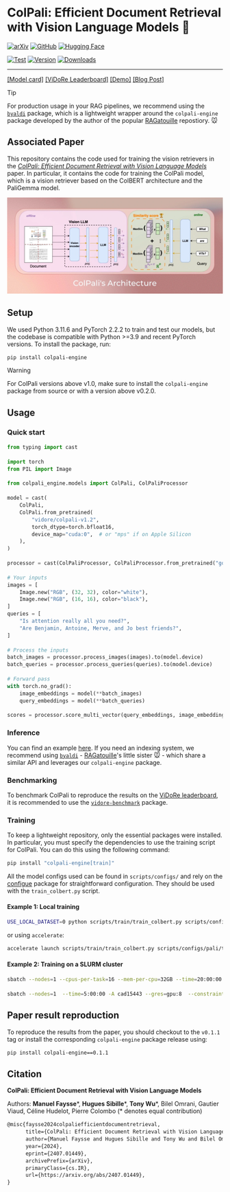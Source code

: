# ColPali: Efficient Document Retrieval with Vision Language Models 👀

[![arXiv](https://img.shields.io/badge/arXiv-2407.01449-b31b1b.svg?style=for-the-badge)](https://arxiv.org/abs/2407.01449)
[![GitHub](https://img.shields.io/badge/ViDoRe_Benchmark-100000?style=for-the-badge&logo=github&logoColor=white)](https://github.com/illuin-tech/vidore-benchmark)
[![Hugging Face](https://img.shields.io/badge/Vidore_Hf_Space-FFD21E?style=for-the-badge&logo=huggingface&logoColor=000)](https://huggingface.co/vidore)

[![Test](https://github.com/illuin-tech/colpali/actions/workflows/test.yml/badge.svg?branch=main)](https://github.com/illuin-tech/colpali/actions/workflows/test.yml)
[![Version](https://img.shields.io/pypi/v/colpali-engine?color=%2334D058&label=pypi%20package)](https://pypi.org/project/colpali-engine/)
[![Downloads](https://static.pepy.tech/badge/colpali-engine)](https://pepy.tech/project/colpali-engine)

---

[[Model card]](https://huggingface.co/vidore/colpali)
[[ViDoRe Leaderboard]](https://huggingface.co/spaces/vidore/vidore-leaderboard)
[[Demo]](https://huggingface.co/spaces/manu/ColPali-demo)
[[Blog Post]](https://huggingface.co/blog/manu/colpali)

> [!TIP]
> For production usage in your RAG pipelines, we recommend using the [`byaldi`](https://github.com/AnswerDotAI/byaldi) package, which is a lightweight wrapper around the `colpali-engine` package developed by the author of the popular [RAGatouille](https://github.com/AnswerDotAI/RAGatouille) repostiory. 🐭

## Associated Paper

This repository contains the code used for training the vision retrievers in the [*ColPali: Efficient Document Retrieval with Vision Language Models*](https://arxiv.org/abs/2407.01449) paper. In particular, it contains the code for training the ColPali model, which is a vision retriever based on the ColBERT architecture and the PaliGemma model.

![ColPali Architecture](assets/colpali_architecture.webp)

## Setup

We used Python 3.11.6 and PyTorch 2.2.2 to train and test our models, but the codebase is compatible with Python >=3.9 and recent PyTorch versions. To install the package, run:

```bash
pip install colpali-engine
```

> [!WARNING]
> For ColPali versions above v1.0, make sure to install the `colpali-engine` package from source or with a version above v0.2.0.

## Usage

### Quick start

```python
from typing import cast

import torch
from PIL import Image

from colpali_engine.models import ColPali, ColPaliProcessor

model = cast(
    ColPali,
    ColPali.from_pretrained(
        "vidore/colpali-v1.2",
        torch_dtype=torch.bfloat16,
        device_map="cuda:0",  # or "mps" if on Apple Silicon
    ),
)

processor = cast(ColPaliProcessor, ColPaliProcessor.from_pretrained("google/paligemma-3b-mix-448"))

# Your inputs
images = [
    Image.new("RGB", (32, 32), color="white"),
    Image.new("RGB", (16, 16), color="black"),
]
queries = [
    "Is attention really all you need?",
    "Are Benjamin, Antoine, Merve, and Jo best friends?",
]

# Process the inputs
batch_images = processor.process_images(images).to(model.device)
batch_queries = processor.process_queries(queries).to(model.device)

# Forward pass
with torch.no_grad():
    image_embeddings = model(**batch_images)
    query_embeddings = model(**batch_queries)

scores = processor.score_multi_vector(query_embeddings, image_embeddings)

```

### Inference

You can find an example [here](https://github.com/illuin-tech/colpali/blob/main/scripts/infer/run_inference_with_python.py). If you need an indexing system, we recommend using [`byaldi`](https://github.com/AnswerDotAI/byaldi) - [RAGatouille](https://github.com/AnswerDotAI/RAGatouille)'s little sister 🐭 - which share a similar API and leverages our `colpali-engine` package.

### Benchmarking

To benchmark ColPali to reproduce the results on the [ViDoRe leaderboard](https://huggingface.co/spaces/vidore/vidore-leaderboard), it is recommended to use the [`vidore-benchmark`](https://github.com/illuin-tech/vidore-benchmark) package.

### Training

To keep a lightweight repository, only the essential packages were installed. In particular, you must specify the dependencies to use the training script for ColPali. You can do this using the following command:

```bash
pip install "colpali-engine[train]"
```

All the model configs used can be found in `scripts/configs/` and rely on the [configue](https://github.com/illuin-tech/configue) package for straightforward configuration. They should be used with the `train_colbert.py` script.

#### Example 1: Local training

```bash
USE_LOCAL_DATASET=0 python scripts/train/train_colbert.py scripts/configs/pali/train_colpali_docmatix_hardneg_model.yaml
```

or using `accelerate`:

```bash
accelerate launch scripts/train/train_colbert.py scripts/configs/pali/train_colpali_docmatix_hardneg_model.yaml
```

#### Example 2: Training on a SLURM cluster

```bash
sbatch --nodes=1 --cpus-per-task=16 --mem-per-cpu=32GB --time=20:00:00 --gres=gpu:1  -p gpua100 --job-name=colidefics --output=colidefics.out --error=colidefics.err --wrap="accelerate launch scripts/train/train_colbert.py scripts/configs/pali/train_colpali_docmatix_hardneg_model.yaml"

sbatch --nodes=1  --time=5:00:00 -A cad15443 --gres=gpu:8  --constraint=MI250 --job-name=colpali --wrap="python scripts/train/train_colbert.py scripts/configs/pali/train_colpali_docmatix_hardneg_model.yaml"
```

## Paper result reproduction

To reproduce the results from the paper, you should checkout to the `v0.1.1` tag or install the corresponding `colpali-engine` package release using:

```bash
pip install colpali-engine==0.1.1
```

## Citation

**ColPali: Efficient Document Retrieval with Vision Language Models**  

Authors: **Manuel Faysse**\*, **Hugues Sibille**\*, **Tony Wu**\*, Bilel Omrani, Gautier Viaud, Céline Hudelot, Pierre Colombo (\* denotes equal contribution)

```latex
@misc{faysse2024colpaliefficientdocumentretrieval,
      title={ColPali: Efficient Document Retrieval with Vision Language Models}, 
      author={Manuel Faysse and Hugues Sibille and Tony Wu and Bilel Omrani and Gautier Viaud and Céline Hudelot and Pierre Colombo},
      year={2024},
      eprint={2407.01449},
      archivePrefix={arXiv},
      primaryClass={cs.IR},
      url={https://arxiv.org/abs/2407.01449}, 
}
```
